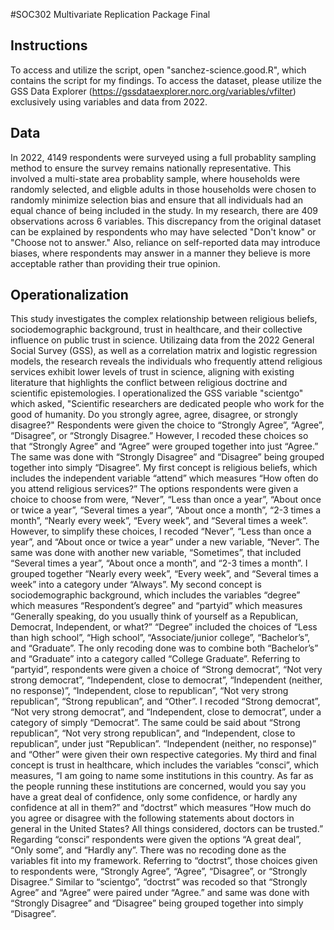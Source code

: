 #SOC302 Multivariate Replication Package Final
## **Instructions**
To access and utilize the script, open "sanchez-science.good.R", which contains the script for my findings.  To access the dataset, please utilize the GSS Data Explorer (https://gssdataexplorer.norc.org/variables/vfilter) exclusively using variables and data from 2022.

## **Data**
In 2022, 4149 respondents were surveyed using a full probablity sampling method to ensure the survey remains nationally representative.  This involved a multi-state area probablity sample, where households were randomly selected, and eligble adults in those households were chosen to randomly minimize selection bias and ensure that all individuals had an equal chance of being included in the study. 
In my research, there are 409 observations across 6 variables.  This discrepancy from the original dataset can be explained by respondents who may have selected "Don't know" or "Choose not to answer."  Also, reliance on self-reported data may introduce biases, where respondents may answer in a manner they believe is more acceptable rather than providing their true opinion.

## **Operationalization**
This study investigates the complex relationship between religious beliefs, sociodemographic background, trust in healthcare, and their collective influence on public trust in science.  Utilizaing data from the 2022 General Social Survey (GSS), as well as a correlation matrix and logistic regression models, the research reveals the individuals who frequently attend religious services exhibit lower levels of trust in science, aligning with existing literature that highlights the conflict between religious doctrine and scientific epistemologies.
I operationalized the GSS variable "scientgo" which asked, "Scientific researchers are dedicated people who work for the good of humanity. Do you strongly agree, agree, disagree, or strongly disagree?" Respondents were given the choice to “Strongly Agree”, “Agree”, “Disagree”, or “Strongly Disagree.”  However, I recoded these choices so that “Strongly Agree” and “Agree” were grouped together into just “Agree.”  The same was done with “Strongly Disagree” and “Disagree” being grouped together into simply “Disagree”.
My first concept is religious beliefs, which includes the independent variable “attend” which measures “How often do you attend religious services?”  The options respondents were given a choice to choose from were, “Never”, “Less than once a year”, “About once or twice a year”, “Several times a year”, “About once a month”, “2-3 times a month”, “Nearly every week”, “Every week”, and “Several times a week”.  However, to simplify these choices, I recoded “Never”, “Less than once a year”, and “About once or twice a year” under a new variable, “Never”.  The same was done with another new variable, “Sometimes”, that included “Several times a year”, “About once a month”, and “2-3 times a month”.  I grouped together “Nearly every week”, “Every week”, and “Several times a week” into a category under “Always”.
My second concept is sociodemographic background, which includes the variables “degree” which measures “Respondent’s degree” and “partyid” which measures “Generally speaking, do you usually think of yourself as a Republican, Democrat, Independent, or what?” “Degree” included the choices of “Less than high school”, “High school”, “Associate/junior college”, “Bachelor’s”, and “Graduate”.  The only recoding done was to combine both “Bachelor’s” and “Graduate” into a category called “College Graduate”.  Referring to “partyid”, respondents were given a choice of “Strong democrat”, “Not very strong democrat”, “Independent, close to democrat”, “Independent (neither, no response)”, “Independent, close to republican”, “Not very strong republican”, “Strong republican”, and “Other”.  I recoded “Strong democrat”, “Not very strong democrat”, and “Independent, close to democrat”, under a category of simply “Democrat”.  The same could be said about “Strong republican”, “Not very strong republican”, and “Independent, close to republican”, under just “Republican”.  “Independent (neither, no response)” and “Other” were given their own respective categories.
My third and final concept is trust in healthcare, which includes the variables “consci”, which measures, “I am going to name some institutions in this country. As far as the people running these institutions are concerned, would you say you have a great deal of confidence, only some confidence, or hardly any confidence at all in them?” and “doctrst” which measures “How much do you agree or disagree with the following statements about doctors in general in the United States? All things considered, doctors can be trusted.”  Regarding “consci” respondents were given the options “A great deal”, “Only some”, and “Hardly any”.  There was no recoding done as the variables fit into my framework.  Referring to “doctrst”, those choices given to respondents were, “Strongly Agree”, “Agree”, “Disagree”, or “Strongly Disagree.”  Similar to “scientgo”, “doctrst” was recoded so that “Strongly Agree” and “Agree” were paired under “Agree.” and same was done with “Strongly Disagree” and “Disagree” being grouped together into simply “Disagree”.
